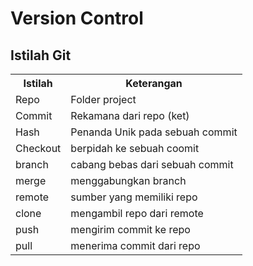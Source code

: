 # Version Control

## Istilah Git

<table>
<tr>
   <th>Istilah</th>
   <th>Keterangan</th>
</tr>
<tr>
   <td>Repo</td>
   <td>Folder project</td>
</tr>
<tr>
   <td>Commit</td>
   <td>Rekamana dari repo (ket)</td>
</tr>
<tr>
   <td>Hash</td>
   <td>Penanda Unik pada sebuah commit</td>
</tr>
<tr>
   <td>Checkout</td>
   <td>berpidah ke sebuah coomit</td>
</tr>
<tr>
   <td>branch</td>
   <td>cabang bebas dari sebuah commit</td>
</tr>
<tr>
   <td>merge</td>
   <td>menggabungkan branch</td>
</tr>
<tr>
   <td>remote</td>
   <td>sumber yang memiliki repo</td>
</tr>
<tr>
   <td>clone</td>
   <td>mengambil repo dari remote</td>
</tr>
<tr>
   <td>push</td>
   <td>mengirim commit ke repo</td>
</tr>
<tr>
   <td>pull</td>
   <td>menerima commit dari repo</td>
</tr>
</table>
